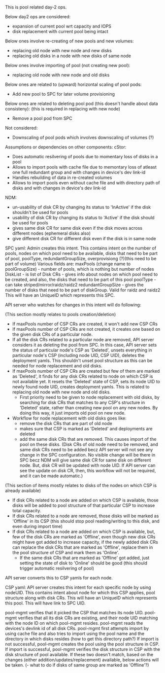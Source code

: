 This is pool related day-2 ops.

Below day2 ops are considered:
- expansion of current pool wrt capacity and IOPS
- disk replacement with current pool being intact

Below ones involve re-creating of new pools and new volumes:
- replacing old node with new node and new disks
- replacing old disks in a node with new disks of same node

Below ones involve importing of pool (not creating new pool):
- replacing old node with new node and old disks

Below ones are related to (upward) horizontal scaling of pool pods:
- Add new pool to SPC for later volume provisioning

Below ones are related to deleting pool pod (this doesn't handle about data consisteny):
(this is required in replacing with new node)
- Remove a pool pod from SPC

Not considered:
- Downscaling of pool pods which involves downscaling of volumes (?)

Assumptions or dependencies on other components:
cStor:
- Does automatic resilvering of pools due to momentary loss of disks in a pool
- Allows to import pools with cache file due to memontary loss of atleast one full redundant group and with changes in device's dev link-id
- Handles rebuilding of data in re-created volumes
- Allows to import pools even without cache file and with directory path of disks and with changes in device's dev link-id

NDM:
- un-usability of disk CR by changing its status to 'InActive' if the disk shouldn't be used for pools
- usability of disk CR by changing its status to 'Active' if the disk should be used for pools
- gives same disk CR for same disk even if the disk moves across different nodes (ephemeral disks also)
- give different disk CR for different disk even if the disk is in same node

SPC yaml:
Admin creates this intent.
This contains intent on the number of pools, nodes on which pool need to be available, disks that need to be part of pool, poolType, redundantGroupSize, overprovisiong (?)(this need to be part of volume)
Various fields are:
maxPools (change name to poolGroupSize) - number of pools, which is nothing but number of nodes
DiskList - is list of Disk CRs - gives info about nodes on which pool need to be created, and also, the disks that need to be part of this pool
poolType - can take striped/mirror/raidz/raidz2
redundantGroupSize - gives the number of disks that need to be part of diskGroup. Valid for raidz and raidz2
This will have an UniqueID which represents this SPC.

API server who watches for changes in this intent will do following:

(This section mostly relates to pools creation/deletion)
- If maxPools number of CSP CRs are created, it won't add new CSP CRs
- If maxPools number of CSP CRs are not created, it creates one based on the given disk CRs of a particular node.
- If all the disk CRs related to a particular node are removed, API server considers it as deleting the pool from SPC. In this case, API server sets the status of particular node's CSP as 'Deleted', unsets everything in particular node's CSP (including node UID, CSP UID), deletes the deployment yamls. This shouldn't unset pool structure as this can be needed for node replacement and old disks.
- If maxPools number of CSP CRs are created but few of them are marked as 'Deleted', it finds for any disk CRs related to node on which CSP is not available yet. It resets the 'Deleted' state of CSP, sets its node UID to newly found node UID, creates deployment yamls. This is related to replacing old node with new node and old disks.
  - First priority need to be given to node replacement with old disks, by searching for disk CRs that matches to any CSP's structure in 'Deleted' state, rather than creating new pool on any new nodes. By doing this way, it just imports old pool on new node.
- Workflow for node replacement with old disks goes like:
  - remove the disk CRs that are part of old node
  - makes sure that CSP is marked as 'Deleted' and deployments are deleted
  - add the same disk CRs that are removed. This causes import of the pool on these disks. (Disk CRs of old node need to be removed, and same disk CRs need to be added becz API server will not see any change in the SPC configuration. No visible change will be there in SPC becz NDM will give same disk CR for same disk on different node. But, disk CR will be updated with node UID. If API server can see the update on disk CR, then, this workflow will not be required, and it can be made automatic.)

(This section of items mostly relates to disks of the nodes on which CSP is already available)
- If disk CRs related to a node are added on which CSP is available, those disks will be added to pool structure of that particular CSP to increase total capacity.
- If disk CRs related to a node are removed, those disks will be marked as 'Offline' in its CSP (this should stop pool reading/writing to this disk, and even during import time)
- If disk CRs related to a node are added on which CSP is available, but, few of the disk CRs are marked as 'Offline', even though new disk CRs might have got added to increase capacity, if the newly added disk CRs can replace the disk CRs that are marked as 'Offline', replace them in the pool structure of CSP and mark them as 'Online'.
  - If the same disk CRs that are marked as 'Offline' got added, just setting the state of disk to 'Online' should be good (this should trigger automatic resilvering of pool)

API server converts this to CSP yamls for each node.


CSP yaml:
API server creates this intent for each specific node by using nodeUID.
This contains intent about node for which this CSP applies, pool structure along with disk CRs.
This will have an UniqueID which represents this pool.
This will have link to SPC UID.

pool-mgmt verifies that it picked the CSP that matches its node UID.
pool-mgmt verifies that all its disk CRs are existing, and their node UID matching with the node ID on which pool-mgmt resides.
pool-mgmt reads the devices's devlink id of all disk CRs.
pool-mgmt first attempts import by using cache file and also tries to import using the pool name and the directory in which disks resides (how to get this directory path?)
If import is not successful, pool-mgmt creates the pool using the pool structure in CSP.
If import is successful, pool-mgmt verifies the disk structure in CSP with the disk structure of pool available.
If these two doesn't match, based on the changes (either addition/updates/replacement) available, below actions will be taken.
(- what to do if disks of same group are marked as 'Offline'?)






